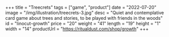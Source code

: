 +++
title = "Treecrets"
tags = ["game", "product"]
date = "2022-07-20"
image = "/img/illustration/treecrets-3.jpg"
desc = "Quiet and contemplative card game about trees and stories, to be played with friends in the woods"
id = "linocut-growth"
price = "20"
weight = "41"
length = "19"
height = "1"
width = "14"
productUrl = "https://ritualdust.com/shop/growth"
+++

